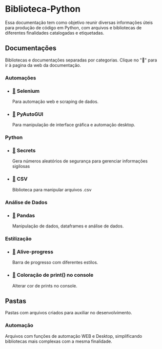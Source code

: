 # Biblioteca-Python

Essa documentação tem como objetivo reunir diversas informações úteis para produção de código em Python, com arquivos e bibliotecas de diferentes finalidades catalogadas e etiquetadas.

## Documentações

Bibliotecas e documentações separadas por categorias. Clique no "📄" para ir à pagina da web da documentação.

### Automações

- ### [📄](https://selenium-python.readthedocs.io/) Selenium

  Para automação web e scraping de dados.
- ### [📄](https://pyautogui.readthedocs.io/en/latest/) PyAutoGUI

  Para manipulação de interface gráfica e automação desktop.

### Python

- ### [📄](https://docs.python.org/3/library/secrets.html) Secrets

  Gera números aleatórios de segurança para gerenciar informações sigilosas
- ### [📄](https://docs.python.org/3/library/csv.html) CSV

  Biblioteca para manipular arquivos .csv

### Análise de Dados

- ### [📄](https://pandas.pydata.org/docs/) Pandas

  Manipulação de dados, dataframes e análise de dados.

### Estilização

- ### [📄](https://github.com/rsalmei/alive-progress) Alive-progress

  Barra de progresso com diferentes estilos.
- ### [📄](https://github.com/rsalmei/alive-progress) Coloração de print() no console

  Alterar cor de prints no console.

## Pastas

Pastas com arquivos criados para auxiliar no desenvolvimento.

### Automação

Arquivos com funções de automação WEB e Desktop, simplificando bibliotecas mais complexas com a mesma finalidade.

